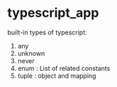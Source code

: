 # typescript_app

built-in types of typescript:
1. any
2. unknown
3. never
4. enum : List of related constants
5. tuple : object and mapping
